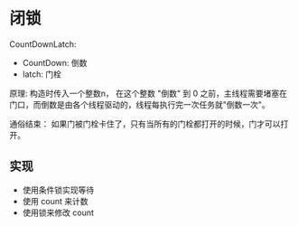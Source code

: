 # 闭锁

CountDownLatch:

* CountDown: 倒数
* latch: 门栓

原理: 构造时传入一个整数n， 在这个整数 "倒数" 到 0 之前，主线程需要堵塞在门口，而倒数是由各个线程驱动的，线程每执行完一次任务就"倒数一次"。

通俗结束： 如果门被门栓卡住了，只有当所有的门栓都打开的时候，门才可以打开。

## 实现
* 使用条件锁实现等待
* 使用 count 来计数
* 使用锁来修改 count